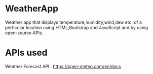 # WeatherApp
Weather app that displays temperature,humidity,wind,dew etc. of a perticular location using HTML,Bootstrap and JavaScript and by using open-source APIs.
# APIs used
Weather Forecast API : https://open-meteo.com/en/docs 
